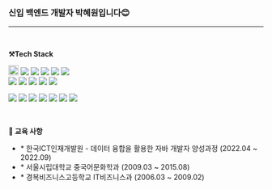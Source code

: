 <h3><p>
 신입 백엔드 개발자 박혜원입니다😊
</p></h3> <hr>
<br>

<p>
    <Strong>⚒️Tech Stack </Strong><br>
</p>

<p display="inline-block">
    <img src="https://img.shields.io/badge/JAVA-007396?style=for-the-badge&logo=java&logoColor=white" height="20px;"> 
    <img src="https://img.shields.io/badge/Spring-6DB33F?style=for-the-badge&logo=Spring&logoColor=white">
    <img src="https://img.shields.io/badge/SpringBoot-6DB33F?style=for-the-badge&logo=SpringBoot&logoColor=white">
    <img src="https://img.shields.io/badge/mysql-4479A1?style=for-the-badge&logo=mysql&logoColor=white">
    <img src="https://img.shields.io/badge/oracle-F80000?style=for-the-badge&logo=Oracle&logoColor=white">
    <img src="https://img.shields.io/badge/MyBatis-343434?style=for-the-badge&logo&logoColor=white"><br>
    <img src="https://img.shields.io/badge/JSP-4B4B77?style=for-the-badge&logo&logoColor=white">
    <img src="https://img.shields.io/badge/Servlet-FF7800?style=for-the-badge&logo=Stripe&logoColor=white">
    <img src="https://img.shields.io/badge/RestAPI-36B6E5?style=for-the-badge&logo&logoColor=white">
    <img src="https://img.shields.io/badge/Maven-C71A36?style=for-the-badge&logo=Apache Maven&logoColor=white">
    <img src="https://img.shields.io/badge/tomcat-F8DC75?style=for-the-badge&logo=Apache Tomcat&logoColor=black">
</p>

<p display="inline-block">
  <img src="https://img.shields.io/badge/javascript-F7DF1E?style=for-the-badge&logo=javascript&logoColor=black">
  <img src="https://img.shields.io/badge/css-1572B6?style=for-the-badge&logo=css3&logoColor=white">
  <img src="https://img.shields.io/badge/html5-E34F26?style=for-the-badge&logo=html5&logoColor=white">
  <img src="https://img.shields.io/badge/jquery-0769AD?style=for-the-badge&logo=jQuery&logoColor=white">
  <img src="https://img.shields.io/badge/bootstrap-7952B3?style=for-the-badge&logo=Bootstrap&logoColor=white">
  <img src="https://img.shields.io/badge/json-000000?style=for-the-badge&logo=JSON&logoColor=white">
  <img src="https://img.shields.io/badge/ajax-00A8E1?style=for-the-badge&logo=y&logoColor=white">
</p>

<br>
<p >
    <Strong>📗 교육 사항 </Strong><br>
</p>
<p display="inline-block">
 <ul>
  <li>
* 한국ICT인재개발원 - 데이터 융합을 활용한 자바 개발자 양성과정 (2022.04 ~ 2022.09)
  </li>
  <li>
* 서울시립대학교 중국어문화학과 (2009.03 ~ 2015.08)
  </li>
  <li>
* 경복비즈니스고등학교 IT비즈니스과 (2006.03 ~ 2009.02)
   </li>
</p>


<br>
